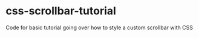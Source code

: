 # css-scrollbar-tutorial
Code for basic tutorial going over how to style a custom scrollbar with CSS

